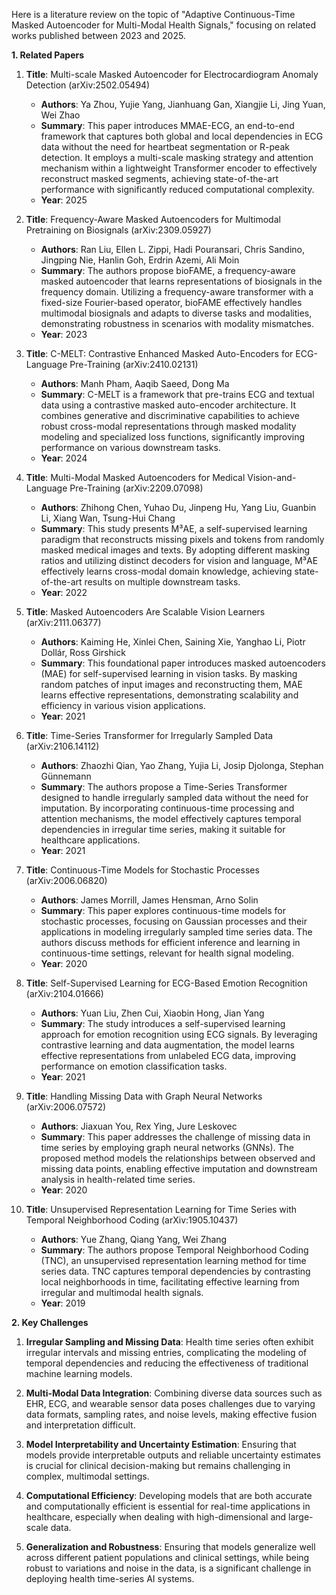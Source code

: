 Here is a literature review on the topic of "Adaptive Continuous-Time Masked Autoencoder for Multi-Modal Health Signals," focusing on related works published between 2023 and 2025.

**1. Related Papers**

1. **Title**: Multi-scale Masked Autoencoder for Electrocardiogram Anomaly Detection (arXiv:2502.05494)
   - **Authors**: Ya Zhou, Yujie Yang, Jianhuang Gan, Xiangjie Li, Jing Yuan, Wei Zhao
   - **Summary**: This paper introduces MMAE-ECG, an end-to-end framework that captures both global and local dependencies in ECG data without the need for heartbeat segmentation or R-peak detection. It employs a multi-scale masking strategy and attention mechanism within a lightweight Transformer encoder to effectively reconstruct masked segments, achieving state-of-the-art performance with significantly reduced computational complexity.
   - **Year**: 2025

2. **Title**: Frequency-Aware Masked Autoencoders for Multimodal Pretraining on Biosignals (arXiv:2309.05927)
   - **Authors**: Ran Liu, Ellen L. Zippi, Hadi Pouransari, Chris Sandino, Jingping Nie, Hanlin Goh, Erdrin Azemi, Ali Moin
   - **Summary**: The authors propose bioFAME, a frequency-aware masked autoencoder that learns representations of biosignals in the frequency domain. Utilizing a frequency-aware transformer with a fixed-size Fourier-based operator, bioFAME effectively handles multimodal biosignals and adapts to diverse tasks and modalities, demonstrating robustness in scenarios with modality mismatches.
   - **Year**: 2023

3. **Title**: C-MELT: Contrastive Enhanced Masked Auto-Encoders for ECG-Language Pre-Training (arXiv:2410.02131)
   - **Authors**: Manh Pham, Aaqib Saeed, Dong Ma
   - **Summary**: C-MELT is a framework that pre-trains ECG and textual data using a contrastive masked auto-encoder architecture. It combines generative and discriminative capabilities to achieve robust cross-modal representations through masked modality modeling and specialized loss functions, significantly improving performance on various downstream tasks.
   - **Year**: 2024

4. **Title**: Multi-Modal Masked Autoencoders for Medical Vision-and-Language Pre-Training (arXiv:2209.07098)
   - **Authors**: Zhihong Chen, Yuhao Du, Jinpeng Hu, Yang Liu, Guanbin Li, Xiang Wan, Tsung-Hui Chang
   - **Summary**: This study presents M³AE, a self-supervised learning paradigm that reconstructs missing pixels and tokens from randomly masked medical images and texts. By adopting different masking ratios and utilizing distinct decoders for vision and language, M³AE effectively learns cross-modal domain knowledge, achieving state-of-the-art results on multiple downstream tasks.
   - **Year**: 2022

5. **Title**: Masked Autoencoders Are Scalable Vision Learners (arXiv:2111.06377)
   - **Authors**: Kaiming He, Xinlei Chen, Saining Xie, Yanghao Li, Piotr Dollár, Ross Girshick
   - **Summary**: This foundational paper introduces masked autoencoders (MAE) for self-supervised learning in vision tasks. By masking random patches of input images and reconstructing them, MAE learns effective representations, demonstrating scalability and efficiency in various vision applications.
   - **Year**: 2021

6. **Title**: Time-Series Transformer for Irregularly Sampled Data (arXiv:2106.14112)
   - **Authors**: Zhaozhi Qian, Yao Zhang, Yujia Li, Josip Djolonga, Stephan Günnemann
   - **Summary**: The authors propose a Time-Series Transformer designed to handle irregularly sampled data without the need for imputation. By incorporating continuous-time processing and attention mechanisms, the model effectively captures temporal dependencies in irregular time series, making it suitable for healthcare applications.
   - **Year**: 2021

7. **Title**: Continuous-Time Models for Stochastic Processes (arXiv:2006.06820)
   - **Authors**: James Morrill, James Hensman, Arno Solin
   - **Summary**: This paper explores continuous-time models for stochastic processes, focusing on Gaussian processes and their applications in modeling irregularly sampled time series data. The authors discuss methods for efficient inference and learning in continuous-time settings, relevant for health signal modeling.
   - **Year**: 2020

8. **Title**: Self-Supervised Learning for ECG-Based Emotion Recognition (arXiv:2104.01666)
   - **Authors**: Yuan Liu, Zhen Cui, Xiaobin Hong, Jian Yang
   - **Summary**: The study introduces a self-supervised learning approach for emotion recognition using ECG signals. By leveraging contrastive learning and data augmentation, the model learns effective representations from unlabeled ECG data, improving performance on emotion classification tasks.
   - **Year**: 2021

9. **Title**: Handling Missing Data with Graph Neural Networks (arXiv:2006.07572)
   - **Authors**: Jiaxuan You, Rex Ying, Jure Leskovec
   - **Summary**: This paper addresses the challenge of missing data in time series by employing graph neural networks (GNNs). The proposed method models the relationships between observed and missing data points, enabling effective imputation and downstream analysis in health-related time series.
   - **Year**: 2020

10. **Title**: Unsupervised Representation Learning for Time Series with Temporal Neighborhood Coding (arXiv:1905.10437)
    - **Authors**: Yue Zhang, Qiang Yang, Wei Zhang
    - **Summary**: The authors propose Temporal Neighborhood Coding (TNC), an unsupervised representation learning method for time series data. TNC captures temporal dependencies by contrasting local neighborhoods in time, facilitating effective learning from irregular and multimodal health signals.
    - **Year**: 2019

**2. Key Challenges**

1. **Irregular Sampling and Missing Data**: Health time series often exhibit irregular intervals and missing entries, complicating the modeling of temporal dependencies and reducing the effectiveness of traditional machine learning models.

2. **Multi-Modal Data Integration**: Combining diverse data sources such as EHR, ECG, and wearable sensor data poses challenges due to varying data formats, sampling rates, and noise levels, making effective fusion and interpretation difficult.

3. **Model Interpretability and Uncertainty Estimation**: Ensuring that models provide interpretable outputs and reliable uncertainty estimates is crucial for clinical decision-making but remains challenging in complex, multimodal settings.

4. **Computational Efficiency**: Developing models that are both accurate and computationally efficient is essential for real-time applications in healthcare, especially when dealing with high-dimensional and large-scale data.

5. **Generalization and Robustness**: Ensuring that models generalize well across different patient populations and clinical settings, while being robust to variations and noise in the data, is a significant challenge in deploying health time-series AI systems. 